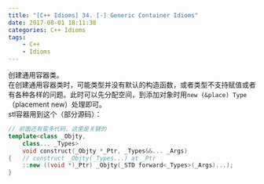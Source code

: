 ```yaml
---
title: "[C++ Idioms] 34. [-] Generic Container Idioms"
date: 2017-08-01 18:11:38
categories: C++ Idioms
tags:
    - C++
    - Idioms
---
```

创建通用容器类。<!--more-->  
在创建通用容器类时，可能类型并没有默认的构造函数，或者类型不支持赋值或者有各种各样的问题。此时可以先分配空间，到添加对象时用`new (&place) Type`（placement new）处理即可。  
stl容器用到这个（部分源码）：  
```cpp
// 前面还有蛮多代码，这里是关键的
template<class _Objty,
	class... _Types>
	void construct(_Objty *_Ptr, _Types&&... _Args)
{	// construct _Objty(_Types...) at _Ptr
	::new ((void *)_Ptr) _Objty(_STD forward<_Types>(_Args)...);
}
```